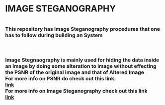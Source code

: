 <h1>IMAGE STEGANOGRAPHY<h1>
<h3>This repository has Image Steganography procedures that one has to follow during building an System <h3><br>

Image Stegnaography is mainly used for hiding the data inside an Image by doing some alteration to image without effecting the PSNR of the original image and that of Altered Image
<br>
For more info on PSNR do check out this link:
<br>
<a href='https://en.wikipedia.org/wiki/Peak_signal-to-noise_ratio'>link</a>
<br>
For more info on Image Steganography check out this link<br>
<a href='https://en.wikipedia.org/wiki/Steganography'>link</a>
